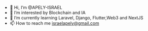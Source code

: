 - 👋 Hi, I’m @APELY-ISRAEL
- 👀 I’m interested by Blockchain and IA 
- 🌱 I’m currently learning Laravel, Django, Flutter,Web3 and NextJS
- 📫 How to reach me israelapely@gmail.com 

<!---
APELY-ISRAEL/APELY-ISRAEL is a ✨ special ✨ repository because its `README.md` (this file) appears on your GitHub profile.
You can click the Preview link to take a look at your changes.
--->
